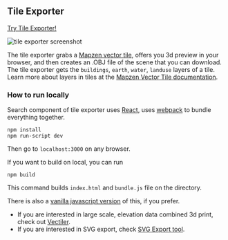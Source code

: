 ## Tile Exporter

[Try Tile Exporter!](http://hanbyul-here.github.io/tile-exporter/)

![tile exporter screenshot](https://s3.amazonaws.com/assets-staging.mapzen.com/images/tile-exporter/tile-exporter-screenshot.png)

 The tile exporter grabs a [Mapzen vector tile](https://mapzen.com/projects/vector-tiles), offers you 3d preview in your browser, and then creates an .OBJ file of the scene that you can download. The tile exporter gets the `buildings`, `earth`, `water`, `landuse` layers of a tile. Learn more about layers in tiles at the [Mapzen Vector Tile documentation](https://mapzen.com/documentation/vector-tiles/layers/).

### How to run locally

Search component of tile exporter uses [React](https://facebook.github.io/react/), uses [webpack](https://webpack.github.io/) to bundle everything together.

```
npm install
npm run-script dev
```
Then go to `localhost:3000` on any browser.

If you want to build on local, you can run

```
npm build
```

This command builds `index.html` and  `bundle.js` file on the directory.

There is also a [vanilla javascript version](https://github.com/hanbyul-here/vector-tile-obj-exporter) of this, if you prefer.

- If you are interested in large scale, elevation data combined 3d print, check out [Vectiler](https://github.com/karimnaaji/vectiler).
- If you are interested in SVG export, check [SVG Export tool](https://github.com/mapzen/svg-export).